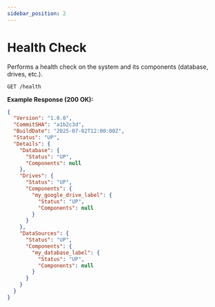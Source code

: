 ```yaml
---
sidebar_position: 2
---
```


# Health Check

Performs a health check on the system and its components (database, drives, etc.).

`GET /health`

**Example Response (200 OK):**

```json
{
  "Version": "1.0.0",
  "CommitSHA": "a1b2c3d",
  "BuildDate": "2025-07-02T12:00:00Z",
  "Status": "UP",
  "Details": {
    "Database": {
      "Status": "UP",
      "Components": null
    },
    "Drives": {
      "Status": "UP",
      "Components": {
        "my_google_drive_label": {
          "Status": "UP",
          "Components": null
        }
      }
    },
    "DataSources": {
      "Status": "UP",
      "Components": {
        "my_database_label": {
          "Status": "UP",
          "Components": null
        }
      }
    }
  }
}
```
